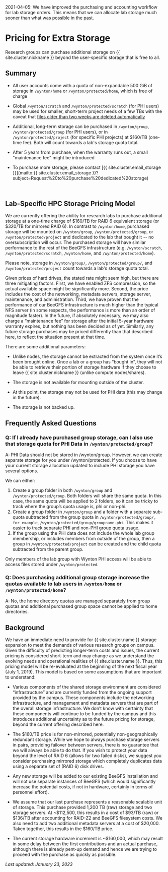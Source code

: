 <div class="alert alert-info" role="alert" style="margin-top: 3ex; margin-bottom: 3ex;" markdown="1">
2021-04-05: We have improved the purchasing and accounting workflow for lab storage orders.  This means that we can allocate lab storage much sooner than what was possible in the past.
</div>

# Pricing for Extra Storage

Research groups can purchase additional storage on {{ site.cluster.nickname }} beyond the user-specific storage that is free to all.

## Summary

* All user accounts come with a quota of non-expandable 500 GiB of storage in `/wynton/home` or `/wynton/protected/home`, which is free of charge

* Global `/wynton/scratch` and `/wynton/protected/scratch` (for PHI users) may be used for smaller, short-term project needs of a few TBs with the caveat that [files older than two weeks are deleted automatically](/hpc/about/specs.html#scratch-storage)

* Additional, long-term storage can be purchased in `/wynton/group`, `/wynton/protected/group` (for PHI users), or in `/wynton/protected/project` (for specific PHI projects) at $160/TB (one-time fee).  Both will count towards a lab's storage quota total.

* After 5 years from purchase, when the warranty runs out, a small "maintenance fee" might be introduced

* To purchase more storage, please contact [{{ site.cluster.email_storage }}](mailto:{{ site.cluster.email_storage }}?subject=Request%20to%20purchase%20dedicated%20storage)

<br>


## Lab-Specific HPC Storage Pricing Model

We are currently offering the ability for research labs to purchase additional storage at a one-time charge of $160/TB for RAID 6 equivalent storage (or $320/TB for mirrored RAID 6).  In contrast to `/wynton/home`, purchased storage will be mounted on `/wynton/group`, `/wynton/protected/group`, or `/wynton/protected/project` and dedicated to the lab that bought it -- no oversubscription will occur.  The purchased storage will have similar performance to the rest of the BeeGFS infrastructure (e.g. `/wynton/scratch`, `/wynton/protected/scratch`, `/wynton/home`, and `/wynton/protected/home`).

Please note, storage in `/wynton/group/`, `/wynton/protected/group/`, and `/wynton/protected/project` count towards a lab's storage quota total.

Given prices of hard drives, the stated rate might seem high, but there are three mitigating factors. First, we have enabled ZFS compression, so the actual available space might be significantly more. Second, the price includes the cost of the networking, metadata servers, storage server, maintenance, and administration. Third, we have proven that the performance of our BeeGFS infrastructure is much higher than the typical NFS server (in some respects, the performance is more than an order of magnitude faster). In the future, if absolutely necessary, we may also charge a “maintenance fee” for storage after the initial 5-year hardware warranty expires, but nothing has been decided as of yet. Similarly, any future storage purchases may be priced differently than that described here, to reflect the situation present at that time.

There are some additional parameters:

* Unlike nodes, the storage cannot be extracted from the system once it’s been brought online. Once a lab or a group has “bought in”, they will not be able to retrieve their portion of storage hardware if they choose to leave {{ site.cluster.nickname }} (unlike compute nodes/shares).

* The storage is not available for mounting outside of the cluster.

* At this point, the storage may not be used for PHI data (this may change in the future).

* The storage is not backed up.

## Frequently Asked Questions

### Q: If I already have purchased group storage, can I also use that storage quota for PHI Data in `/wynton/protected/group`?

A: PHI Data should not be stored in /wynton/group. However, we can create separate storage for you under /wynton/protected. If you choose to have your current storage allocation updated to include PHI storage you have several options.

We can either:

1) Create a group folder in both `/wynton/group` and `/wynton/protected/group`. Both folders will share the same quota. In this case, the same quota will be applied to 2 folders, so it can be tricky to track where the group’s quota usage is, phi or non-phi.
2) Create a group folder in `/wynton/group` and a folder with a separate sub-quota subtracted from the group quota in `/wynton/protected/group/, for example`, `/wynton/protected/group/groupname-phi`. This makes it easier to track separate PHI and non-PHI group quota usage.
3) If the group using the PHI data does not include the whole lab group membership, or includes members from outside of the group, then a group in `/wynton/protected/project` can be created and the child quota subtracted from the parent group.

Only members of the lab group with Wynton PHI access will be able to access files stored under `/wynton/protected`.

### Q: Does purchasing additional group storage increase the quotas available to lab users in `/wynton/home` or `/wynton/protected/home`?

A: No, the home directory quotas are managed separately from group quotas and additional purchased group space cannot be applied to home directories.

## Background

We have an immediate need to provide for {{ site.cluster.name }} storage expansion to meet the demands of various research groups on campus. Given the difficulty of predicting longer-term costs and issues, the current pricing is considered short-term and may change as we understand the evolving needs and operational realities of {{ site.cluster.name }}. Thus, this pricing model will be re-evaluated at the beginning of the next fiscal year (July 1, 2019). This model is based on some assumptions that are important to understand:

* Various components of the shared storage environment are considered “infrastructure” and are currently funded from the ongoing support provided by the campus.  These components include the networking infrastructure, and management and metadata servers that are part of the overall storage infrastructure. We don’t know with certainty that these components will continue to be funded by the campus and this introduces additional uncertainty as to the future pricing for storage, beyond the current offering described here.

* The $160/TB price is for non-mirrored, potentially non-geographically redundant storage.  While we hope to always purchase storage servers in pairs, providing failover between servers, there is no guarantee that we will always be able to do that. If you wish to protect your data beyond the level of RAID 6 (allows for two failed disks), we suggest you consider purchasing mirrored storage which completely duplicates data using a separate set of (RAID 6) disk drives.

* Any new storage will be added to our existing BeeGFS installation and will not use separate instances of BeeGFS (which would significantly increase the potential costs, if not in hardware, certainly in terms of personnel effort).

* We assume that our last purchase represents a reasonable scalable unit of storage.  This purchase provided 1,200 TB (raw) storage and two storage servers.  At ~$112,500, this results in a cost of $93/TB (raw) or $136/TB after accounting for RAID-Z2 and BeeGFS filesystem costs. We also need to add two additional metadata servers at a cost of $20,000. Taken together, this results in the $160/TB price.

* The current storage hardware increment is ~$160,000, which may result in some delay between the first contributions and an actual purchase, although there is already pent-up demand and hence we are trying to proceed with the purchase as quickly as possible.


_Last updated: January 23, 2023_
